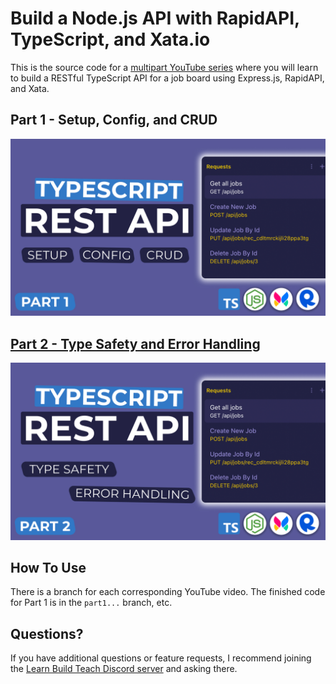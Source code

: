 # Build a Node.js API with RapidAPI, TypeScript, and Xata.io

This is the source code for a [multipart YouTube series](https://youtube.com/playlist?list=PLDlWc9AfQBfaaubcN_YPuq0NlERt1rHAM) where you will learn to build a RESTful TypeScript API for a job board using Express.js, RapidAPI, and Xata.

## Part 1 - Setup, Config, and CRUD

[![Part 1 Cover](./images/part1.jpg)](https://youtu.be/8MjjmCQIdiY)

## [Part 2 - Type Safety and Error Handling](https://youtu.be/pNK09uh_tHs)

[![Part 2 Cover](./images/part2.jpg)](https://youtu.be/pNK09uh_tHs)

## How To Use

There is a branch for each corresponding YouTube video. The finished code for Part 1 is in the `part1...` branch, etc.

## Questions?

If you have additional questions or feature requests, I recommend joining the [Learn Build Teach Discord server](https://learnbuildteach.com/) and asking there.
